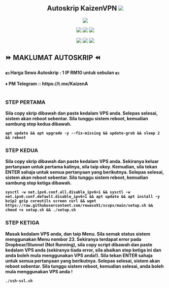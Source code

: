 <h2 align="center">
Autoskrip KaizenVPN
<img src="https://img.shields.io/badge/Version-2.0 (Xray Multiport Edition)-blue.svg"></h2>

</p> 
<p align="center"><img src="https://d33wubrfki0l68.cloudfront.net/5911c43be3b1da526ed609e9c55783d9d0f6b066/9858b/assets/img/debian-ubuntu-hover.png"></p> 
<p align="center"><img src="https://img.shields.io/static/v1?style=for-the-badge&logo=debian&label=Debian%209&message=Stretch&color=purple"> <img src="https://img.shields.io/static/v1?style=for-the-badge&logo=debian&label=Debian%2010&message=Buster&color=purple"> <img src="https://img.shields.io/static/v1?style=for-the-badge&logo=debian&label=Debian%2011&message=Bulsseye&color=purple"> </p><p align="center"> <img src="https://img.shields.io/static/v1?style=for-the-badge&logo=ubuntu&label=Ubuntu%2018&message=Lts&color=red"> <img src="https://img.shields.io/static/v1?style=for-the-badge&logo=ubuntu&label=Ubuntu%2020&message=Lts&color=red"> <img src="https://img.shields.io/static/v1?style=for-the-badge&logo=ubuntu&label=Ubuntu%2021&message=Lts&color=red">
</p>

## ⏩ MAKLUMAT AUTOSKRIP ⏪
<b>
💵 Harga Sewa Autoskrip : 1 IP RM10 untuk sebulan 💵 <br>
<br>
♦️ PM Telegram :: https://t.me/KaizenA <br>
 <br>

### STEP PERTAMA
Sila copy skrip dibawah dan paste kedalam VPS anda. Selepas selesai, sistem akan reboot sebentar. Sila tunggu sistem reboot, kemudian sambung step kedua dibawah.

```
apt update && apt upgrade -y --fix-missing && update-grub && sleep 2 && reboot
```

### STEP KEDUA
Sila copy skrip dibawah dan paste kedalam VPS anda. Sekiranya keluar pertanyaan untuk pertama kalinya, sila taip okey. Kemudian, sila tekan ENTER sahaja untuk semua pertanyaan yang berikutnya. Selepas selesai, sistem akan reboot sebentar. Sila tunggu sistem reboot, kemudian sambung step ketiga dibawah.

```
sysctl -w net.ipv6.conf.all.disable_ipv6=1 && sysctl -w net.ipv6.conf.default.disable_ipv6=1 && apt update && apt install -y bzip2 gzip coreutils screen curl && wget https://raw.githubusercontent.com/rewasu91/scvps/main/setup.sh && chmod +x setup.sh && ./setup.sh
```

### STEP KETIGA
Masuk kedalam VPS anda, dan taip Menu. Sila semak status sistem menggunakan Menu nombor 23. Sekiranya terdapat error pada Dropbear/Stunnel (Not Running), sila copy script dibawah dan paste kedalam VPS anda (sekiranya tiada error, sila abaikan step ketiga ini dan anda boleh mula menggunakan VPS anda!). Sila tekan ENTER sahaja untuk semua pertanyaan yang berikutnya. Selepas selesai, sistem akan reboot sebentar. Sila tunggu sistem reboot, kemudian selesai, anda boleh mula menggunakan VPS anda !

```
./ssh-ssl.sh
```
